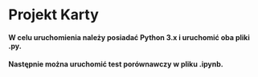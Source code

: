 # Projekt Karty
#### W celu uruchomienia należy posiadać Python 3.x i uruchomić oba pliki .py.
#### Następnie można uruchomić test porównawczy w pliku .ipynb.
